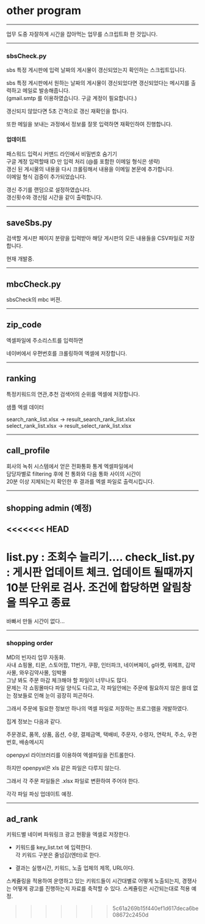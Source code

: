 # other program

---

업무 도중 자잘하게 시간을 잡아먹는 업무를 스크립트화 한 것입니다.

---

### sbsCheck.py

sbs 특정 게시판에 입력 날짜의 게시물이 갱신되었는지 확인하는 스크립트입니다.  

sbs 특정 게시판에서 원하는 날짜의 게시물이 갱신되었다면 갱신되었다는 메시지를 출력하고 메일로 발송해줍니다.  
(gmail.smtp 를 이용하였습니다. 구글 계정이 필요합니다.)  

갱신되지 않았다면 5초 간격으로 갱신 재확인을 합니다.

또한 메일을 보내는 과정에서 정보를 잘못 입력하면 재확인하여 진행합니다.

#### 업데이트
패스워드 입력시 커맨드 라인에서 비밀번호 숨기기  
구글 계정 입력할때 ID 만 입력 처리 (@를 포함한 이메일 형식은 생략)  
갱신 된 게시물의 내용을 다시 크롤링해서 내용을 이메일 본문에 추가합니다.  
이메일 형식 검증이 추가되었습니다.

갱신 주기를 랜덤으로 설정하였습니다.  
갱신횟수와 갱신텀 시간을 같이 출력합니다.

---

## saveSbs.py  

검색할 게시판 페이지 분량을 입력받아 해당 게시판의 모든 내용들을 CSV파일로 저장합니다.

현재 개발중.

---

## mbcCheck.py  

sbsCheck의 mbc 버젼.

---

## zip_code  

엑셀파일에 주소리스트를 입력하면  

네이버에서 우편번호를 크롤링하여 엑셀에 저장합니다.

---

## ranking

특정키워드의 연관,추천 검색어의 순위를 엑셀에 저장합니다.

샘플 엑셀 데이터  

search_rank_list.xlsx -> result_search_rank_list.xlsx  
select_rank_list.xlsx -> result_select_rank_list.xlsx

--- 

## call_profile

회사의 녹취 시스템에서 얻은 전화통화 통계 엑셀파일에서  
담당자별로 filtering 후에 전 통화와 다음 통화 사이의 시간이  
20분 이상 지체되는지 확인한 후 결과를 엑셀 파일로 출력시킵니다.

---

## shopping admin (예정)

<<<<<<< HEAD
---

list.py : 조회수 늘리기....
check_list.py : 게시판 업데이트 체크. 업데이트 될때까지 10분 단위로 검사. 조건에 합당하면 알림창을 띄우고 종료            
=======
바빠서 만들 시간이 없다...

---

### shopping order

MD의 빈자리 업무 자동화.  
사내 쇼핑몰, 티몬, 스토어팜, 11번가, 쿠팡, 인터파크, 네이버페이, g마켓, 위메프, 김약사몰, 와우김약사몰, 임박몰  
그냥 봐도 주문 마감 체크해야 할 파일이 너무나도 많다.  
문제는 각 쇼핑몰마다 파일 양식도 다르고, 각 파일안에는 주문에 필요하지 않은 쓸데 없는 정보들로 인해 눈이 굉장히 피곤하다.  

그래서 주문에 필요한 정보만 하나의 엑셀 파일로 저장하는 프로그램을 개발하였다.  

집계 정보는 다음과 같다.

주문경로, 품목, 상품, 옵션, 수량, 결제금액, 택배비, 주문자, 수령자, 연락처, 주소, 우편번호, 배송메시지  

openpyxl 라이브러리를 이용하여 엑셀파일을 컨트롤한다.

하지만 openpyxl은 xls 같은 파일은 다루지 않는다.  

그래서 각 주문 파일들은  .xlsx 파일로 변환하여 주어야 한다.

각각 파일 파싱 업데이트 예정.

---

## ad_rank

키워드별 네이버 파워링크 광고 현황을 엑셀로 저장한다.

- 키워드를 key_list.txt 에 입력한다.  
각 키워드 구분은 줄넘김(엔터)로 한다.

- 결과는 실행시간, 키워드, 노출 업체의 제목, URL이다.

스케쥴링을 적용하여 운영하고 있는 키워드들이 시간대별로 어떻게 노출되는지, 경쟁사는 어떻게 광고를 진행하는지 자료를 축적할 수 있다. 스케쥴링은 시간되는대로 적용 예정.
>>>>>>> 5c61a269b15f440ef1d617deca6be08672c2450d
